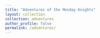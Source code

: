 ```yaml
---
title: "Adventures of the Monday Knights"
layout: collection
collection: adventures
author_profile: false
permalink: /adventures/
---
```

